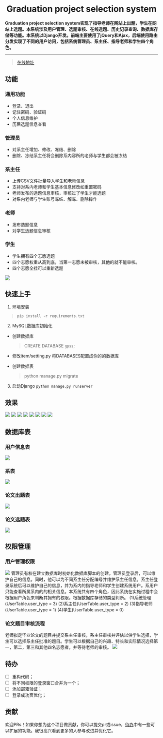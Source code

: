<div align="center">
<h1>Graduation project selection system</h1>
</div>
<strong>Graduation project selection system实现了指导老师在网站上出题，学生在网站上选题。本系统涉及用户管理、选题审核、在线选题、历史记录查询、数据库存储等功能。本系统以Django开发。前端主要使用了jQuery和Ajax，后端使用路由分发实现了不同的用户访问，包括系统管理员、系主任、指导老师和学生四个角色。</strong>
<hr>

> [在线地址](***)

## 功能
### 通用功能
- 登录、退出
- 记住密码、验证码
- 个人信息维护
- 历届选题信息查看
### 管理员
- 对系主任增加、修改、冻结、删除
- 删除、冻结系主任将会删除系内容所的老师与学生都会被冻结
### 系主任
- 上传CSV文件批量导入学生和老师信息
- 支持对系内老师和学生基本信息修改如重置密码
- 老师发布的选题信息审核，审核过了学生才能选题
- 对系内老师与学生账号冻结、解冻、删除操作
### 老师
- 发布选题信息
- 对学生选题信息审核

### 学生
- 学生拥有四个志愿选题
- 四个志愿权重从高到底，当第一志愿未被审核，其他的就不能审核。
- 四个志愿全挂可以重新选题

![](http://img.cmlt.fun/article/20230619162355.png)

## 快速上手
1. 环境安装
> `pip install -r requirements.txt`
2. MySQL数据库初始化
- 创建数据库
	
	> CREATE DATABASE `gpss`;
- 修改item/setting.py 将DATABASES配置成你的的数据库 
- 创建数据表
	
	> python manage.py migrate
3. 启动Django
`python manage.py runserver`

## 效果

![](http://img.cmlt.fun/article/20230620133233.png)
![](http://img.cmlt.fun/article/20230620133417.png)
![](http://img.cmlt.fun/article/20230620133713.png)
![](http://img.cmlt.fun/article/20230620133915.png)
![](http://img.cmlt.fun/article/20230620134010.png)
![](http://img.cmlt.fun/article/20230620134143.png)
![](http://img.cmlt.fun/article/20230620134216.png)
![](http://img.cmlt.fun/article/20230620134340.png)

## 数据库表
### 用户信息表
![](http://img.cmlt.fun/article/20230620131028.png)
### 系表
![](http://img.cmlt.fun/article/20230620131059.png)
### 论文出题表
![](http://img.cmlt.fun/article/20230620131156.png)
### 论文选题表
![](http://img.cmlt.fun/article/20230620131235.png)
## 权限管理
### 用户管理权限
![](http://img.cmlt.fun/article/20230619162856.png)
管理员有权在建立数据库时初始化数据库脚本的创建。管理员登录后，可以维护自己的信息。同时，他可以为不同系主任分配编号并维护系主任信息。系主任登录系统后可以维护自己的信息，并为系内的指导老师和学生创建系统用户。系用户只能查看所属系内的的相关信息。本系统共有四个角色，因此系统在实施过程中会根据用户角色来判断其拥有的权限，根据数据库存储的类型判断。
(1)系统管理(UserTable.user_type = 3)
(2)系主任(UserTable.user_type = 2)
(3)指导老师(UserTable.user_type = 1)
(4)学生(UserTable.user_type = 0)

### 论文题目审核流程
老师拟定毕业论文的题目并提交系主任审核，系主任审核并评估以供学生选择，学生可以选择系主任批准的题目。学生可以根据自己的兴趣、特长和实际情况选择第一，第二，第三和其他四名志愿者，并等待老师的审核。
![](http://img.cmlt.fun/article/20230619162928.png)



## 待办
- [ ] 重构代码；
- [ ] 将不同权限的登录窗口合并为一个；
- [ ] 添加邮箱验证；
- [ ] 登录成功页优化；

## 贡献
欢迎PRs！如果你想为这个项目做贡献，你可以提交pr或issue，[待办](#待办)中有一些可以扩展的功能。我很高兴看到更多的人参与改进并优化它。